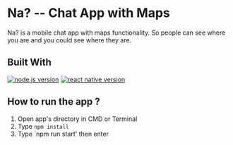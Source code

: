 <h1 align="left">Na? -- Chat App with Maps</h1>

Na? is a mobile chat app with maps functionality. So people can see where you are and you could see where they are.


## Built With
<a href="#"><img src="https://img.shields.io/badge/node.js-v12.14.0-green?style=flat-square" alt="node.js version"></a>
<a href="#"><img src="https://img.shields.io/badge/react__native-v0.61.5-blue?style=flat-square" alt="react native version"></a>


## How to run the app ?
1. Open app's directory in CMD or Terminal
2. Type `npm install`
3. Type `npm run start' then enter
